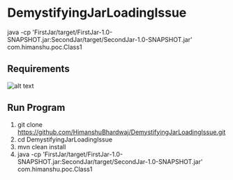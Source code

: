 # DemystifyingJarLoadingIssue

java -cp 'FirstJar/target/FirstJar-1.0-SNAPSHOT.jar:SecondJar/target/SecondJar-1.0-SNAPSHOT.jar' com.himanshu.poc.Class1


Requirements
-------------



![alt text](https://scontent.fblr1-3.fna.fbcdn.net/v/t1.0-9/48370725_10205733348608235_6159477427429965824_n.jpg?_nc_cat=109&_nc_ht=scontent.fblr1-3.fna&oh=13556d282e4c5066fa5dc2d0915833eb&oe=5C939E35)

Run Program
-------------

1. git clone https://github.com/HimanshuBhardwaj/DemystifyingJarLoadingIssue.git
2. cd DemystifyingJarLoadingIssue
3. mvn clean install
4. java -cp 'FirstJar/target/FirstJar-1.0-SNAPSHOT.jar:SecondJar/target/SecondJar-1.0-SNAPSHOT.jar' com.himanshu.poc.Class1
